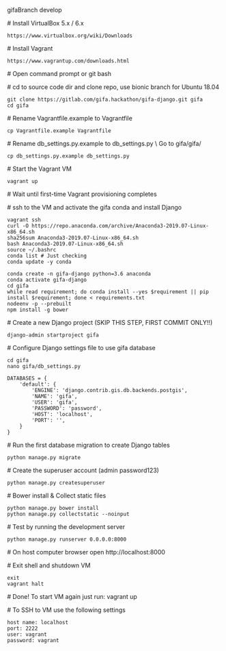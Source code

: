 gifaBranch develop

\# Install VirtualBox 5.x / 6.x

    https://www.virtualbox.org/wiki/Downloads

\# Install Vagrant

    https://www.vagrantup.com/downloads.html

\# Open command prompt or git bash

\# cd to source code dir and clone repo, use bionic branch for Ubuntu 18.04

    git clone https://gitlab.com/gifa.hackathon/gifa-django.git gifa
    cd gifa

\# Rename Vagrantfile.example to Vagrantfile

    cp Vagrantfile.example Vagrantfile

\# Rename db_settings.py.example to db_settings.py
\ Go to gifa/gifa/ 

    cp db_settings.py.example db_settings.py

\# Start the Vagrant VM

    vagrant up

\# Wait until first-time Vagrant provisioning completes

\# ssh to the VM and activate the gifa conda and install Django

    vagrant ssh
    curl -O https://repo.anaconda.com/archive/Anaconda3-2019.07-Linux-x86_64.sh
    sha256sum Anaconda3-2019.07-Linux-x86_64.sh
    bash Anaconda3-2019.07-Linux-x86_64.sh
    source ~/.bashrc
    conda list # Just checking
    conda update -y conda

    conda create -n gifa-django python=3.6 anaconda
    conda activate gifa-django
    cd gifa
    while read requirement; do conda install --yes $requirement || pip install $requirement; done < requirements.txt
    nodeenv -p --prebuilt
    npm install -g bower

\# Create a new Django project (SKIP THIS STEP, FIRST COMMIT ONLY!!)

    django-admin startproject gifa

\# Configure Django settings file to use gifa database

    cd gifa
    nano gifa/db_settings.py
```
DATABASES = {
    'default': {
        'ENGINE': 'django.contrib.gis.db.backends.postgis',
        'NAME': 'gifa',
        'USER': 'gifa',
        'PASSWORD': 'password',
        'HOST': 'localhost',
        'PORT': '',
    }
}
```
\# Run the first database migration to create Django tables

    python manage.py migrate

\# Create the superuser account (admin password123)

    python manage.py createsuperuser

\# Bower install & Collect static files

    python manage.py bower install
    python manage.py collectstatic --noinput

\# Test by running the development server

    python manage.py runserver 0.0.0.0:8000

\# On host computer browser open http://localhost:8000

\# Exit shell and shutdown VM

    exit
    vagrant halt

\# Done! To start VM again just run: vagrant up

\# To SSH to VM use the following settings

    host name: localhost
    port: 2222
    user: vagrant
    password: vagrant
